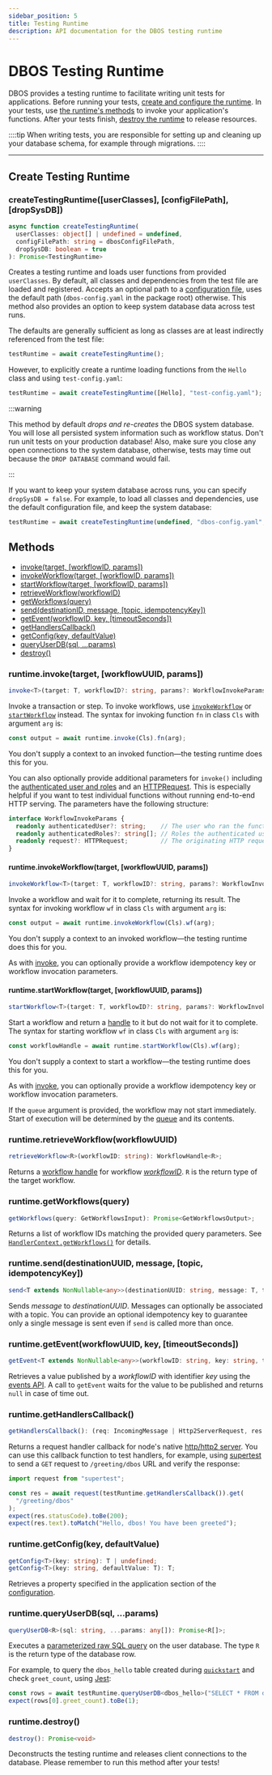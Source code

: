 ```yaml
---
sidebar_position: 5
title: Testing Runtime
description: API documentation for the DBOS testing runtime
---
```


# DBOS Testing Runtime

DBOS provides a testing runtime to facilitate writing unit tests for applications.
Before running your tests, [create and configure the runtime](#create-testing-runtime).
In your tests, use [the runtime's methods](#methods) to invoke your application's functions.
After your tests finish, [destroy the runtime](#runtimedestroy) to release resources.

::::tip
When writing tests, you are responsible for setting up and cleaning up your database schema, for example through migrations.
::::

---

## Create Testing Runtime

### createTestingRuntime(\[userClasses\], \[configFilePath\], \[dropSysDB\])
```typescript
async function createTestingRuntime(
  userClasses: object[] | undefined = undefined,
  configFilePath: string = dbosConfigFilePath,
  dropSysDB: boolean = true
): Promise<TestingRuntime>
```

Creates a testing runtime and loads user functions from provided `userClasses`.  By default, all classes and dependencies from the test file are loaded and registered.
Accepts an optional path to a [configuration file](../../configuration.md), uses the default path (`dbos-config.yaml` in the package root) otherwise.
This method also provides an option to keep system database data across test runs.

The defaults are generally sufficient as long as classes are at least indirectly referenced from the test file:
```typescript
testRuntime = await createTestingRuntime();
```

However, to explicitly create a runtime loading functions from the `Hello` class and using `test-config.yaml`:
```typescript
testRuntime = await createTestingRuntime([Hello], "test-config.yaml");
```

:::warning

This method by default *drops and re-creates* the DBOS system database. You will lose all persisted system information such as workflow status. Don't run unit tests on your production database!
Also, make sure you close any open connections to the system database, otherwise, tests may time out because the `DROP DATABASE` command would fail.

:::

If you want to keep your system database across runs, you can specify `dropSysDB = false`. For example, to load all classes and dependencies, use the default configuration file, and keep the system database:
```typescript
testRuntime = await createTestingRuntime(undefined, "dbos-config.yaml", false);
```

## Methods
- [invoke(target, \[workflowID, params\])](#runtimeinvoketarget-workflowuuid-params)
- [invokeWorkflow(target, \[workflowID, params\])](#runtimeinvokeworkflowtarget-workflowuuid-params)
- [startWorkflow(target, \[workflowID, params\])](#runtimeinvokeworkflowtarget-workflowuuid-params)
- [retrieveWorkflow(workflowID)](#runtimeretrieveworkflowworkflowuuid)
- [getWorkflows(query)](#runtimegetworkflowsquery)
- [send(destinationID, message, \[topic, idempotencyKey\])](#runtimesenddestinationuuid-message-topic-idempotencykey)
- [getEvent(workflowID, key, \[timeoutSeconds\])](#runtimegeteventworkflowuuid-key-timeoutseconds)
- [getHandlersCallback()](#runtimegethandlerscallback)
- [getConfig(key, defaultValue)](#runtimegetconfigkey-defaultvalue)
- [queryUserDB(sql, ...params)](#runtimequeryuserdbsql-params)
- [destroy()](#runtimedestroy)

### runtime.invoke(target, \[workflowUUID, params\])
```typescript
invoke<T>(target: T, workflowID?: string, params?: WorkflowInvokeParams): InvokeFuncs<T>
```

Invoke a transaction or step.
To invoke workflows, use [`invokeWorkflow`](#runtimeinvokeworkflowtarget-workflowuuid-params) or [`startWorkflow`](#runtimestartworkflowtarget-workflowuuid-params) instead.
The syntax for invoking function `fn` in class `Cls` with argument `arg` is:

```typescript
const output = await runtime.invoke(Cls).fn(arg);
```

You don't supply a context to an invoked function&#8212;the testing runtime does this for you.

You can also optionally provide additional parameters for `invoke()` including the [authenticated user and roles](../../../tutorials/crosscutting/authentication-authorization.md) and an [HTTPRequest](./contexts.md#ctxtrequest). This is especially helpful if you want to test individual functions without running end-to-end HTTP serving. The parameters have the following structure:

```typescript
interface WorkflowInvokeParams {
  readonly authenticatedUser?: string;    // The user who ran the function.
  readonly authenticatedRoles?: string[]; // Roles the authenticated user has.
  readonly request?: HTTPRequest;         // The originating HTTP request.
}
```

#### runtime.invokeWorkflow(target, \[workflowUUID, params\])

```typescript
invokeWorkflow<T>(target: T, workflowID?: string, params?: WorkflowInvokeParams): InvokeFuncs<T>
```

Invoke a workflow and wait for it to complete, returning its result.
The syntax for invoking workflow `wf` in class `Cls` with argument `arg` is:

```typescript
const output = await runtime.invokeWorkflow(Cls).wf(arg);
```

You don't supply a context to an invoked workflow&#8212;the testing runtime does this for you.

As with [invoke](#runtimeinvoketarget-workflowuuid-params), you can optionally provide a workflow idempotency key or workflow invocation parameters.

#### runtime.startWorkflow(target, \[workflowUUID, params\])

```typescript
startWorkflow<T>(target: T, workflowID?: string, params?: WorkflowInvokeParams, queue?: WorkflowQueue): InvokeFuncs<T>
```

Start a workflow and return a [handle](../workflow-handles.md) to it but do not wait for it to complete.
The syntax for starting workflow `wf` in class `Cls` with argument `arg` is:

```typescript
const workflowHandle = await runtime.startWorkflow(Cls).wf(arg);
```

You don't supply a context to start a workflow&#8212;the testing runtime does this for you.

As with [invoke](#runtimeinvoketarget-workflowuuid-params), you can optionally provide a workflow idempotency key or workflow invocation parameters.

If the `queue` argument is provided, the workflow may not start immediately.  Start of execution will be determined by the [queue](../workflow-queues.md#class-workflowqueue) and its contents.


### runtime.retrieveWorkflow(workflowUUID)

```typescript
retrieveWorkflow<R>(workflowID: string): WorkflowHandle<R>;
```

Returns a [workflow handle](../workflow-handles.md) for workflow [_workflowID_](../../../tutorials/workflow-tutorial#workflow-identity).
`R` is the return type of the target workflow.

### runtime.getWorkflows(query)

```typescript
getWorkflows(query: GetWorkflowsInput): Promise<GetWorkflowsOutput>;
```

Returns a list of workflow IDs matching the provided query parameters.  See [`HandlerContext.getWorkflows()`](./contexts.md#handlerctxtgetworkflows) for details.

### runtime.send(destinationUUID, message, \[topic, idempotencyKey\])

```typescript
send<T extends NonNullable<any>>(destinationUUID: string, message: T, topic?: string, idempotencyKey?: string): Promise<void>;
```

Sends _message_ to _destinationUUID_.
Messages can optionally be associated with a topic.
You can provide an optional idempotency key to guarantee only a single message is sent even if `send` is called more than once.

### runtime.getEvent(workflowUUID, key, \[timeoutSeconds\])

```typescript
getEvent<T extends NonNullable<any>>(workflowID: string, key: string, timeoutSeconds?: number): Promise<T | null>;
```

Retrieves a value published by a _workflowID_ with identifier _key_ using the [events API](../../../tutorials/workflow-tutorial.md#workflow-events).
A call to `getEvent` waits for the value to be published and returns `null` in case of time out.

### runtime.getHandlersCallback()

```typescript
getHandlersCallback(): (req: IncomingMessage | Http2ServerRequest, res: ServerResponse | Http2ServerResponse) => Promise<void>;
```

Returns a request handler callback for node's native [http/http2 server](https://nodejs.org/api/http.html#httpcreateserveroptions-requestlistener).
You can use this callback function to test handlers, for example, using [supertest](https://www.npmjs.com/package/supertest) to send a `GET` request to `/greeting/dbos` URL and verify the response:
```typescript
import request from "supertest";

const res = await request(testRuntime.getHandlersCallback()).get(
  "/greeting/dbos"
);
expect(res.statusCode).toBe(200);
expect(res.text).toMatch("Hello, dbos! You have been greeted");
```

### runtime.getConfig(key, defaultValue)

```typescript
getConfig<T>(key: string): T | undefined;
getConfig<T>(key: string, defaultValue: T): T;
```

Retrieves a property specified in the application section of the [configuration](../../configuration.md#application).

### runtime.queryUserDB(sql, ...params)

```typescript
queryUserDB<R>(sql: string, ...params: any[]): Promise<R[]>;
```

Executes a [parameterized raw SQL query](https://node-postgres.com/features/queries#parameterized-query) on the user database.
The type `R` is the return type of the database row.

For example, to query the `dbos_hello` table created during [`quickstart`](../../../../quickstart.md) and check `greet_count`, using [Jest](https://jestjs.io/):
```typescript
const rows = await testRuntime.queryUserDB<dbos_hello>("SELECT * FROM dbos_hello WHERE name=$1", "dbos");
expect(rows[0].greet_count).toBe(1);
```

### runtime.destroy()

```typescript
destroy(): Promise<void>
```

Deconstructs the testing runtime and releases client connections to the database.
Please remember to run this method after your tests!
